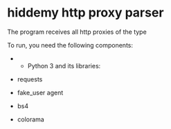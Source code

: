 # hiddemy http proxy parser
 
The program receives all http proxies of the type

To run, you need the following components:
- - Python 3 and its libraries:

- requests
- fake_user agent
- bs4
- colorama
